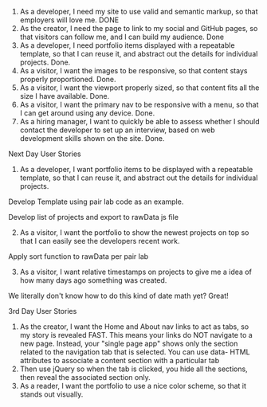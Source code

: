 1. As a developer, I need my site to use valid and semantic markup, so that employers will love me. DONE
2. As the creator, I need the page to link to my social and GitHub pages, so that visitors can follow me, and I can build my audience. Done
3. As a developer, I need portfolio items displayed with a repeatable template, so that I can reuse it, and abstract out the details for individual projects. Done.
4. As a visitor, I want the images to be responsive, so that content stays properly proportioned. Done.
5. As a visitor, I want the viewport properly sized, so that content fits all the size I have available. Done.
6. As a visitor, I want the primary nav to be responsive with a menu, so that I can get around using any device. Done.
7. As a hiring manager, I want to quickly be able to assess whether I should contact the developer to set up an interview, based on web development skills shown on the site. Done.

Next Day User Stories
1. As a developer, I want portfolio items to be displayed with a repeatable template, so that I can reuse it, and abstract out the details for individual projects.

Develop Template using pair lab code as an example.

Develop list of projects and export to rawData js file


2. As a visitor, I want the portfolio to show the newest projects on top so that I can easily see the developers recent work.

Apply sort function to rawData per pair lab

3. As a visitor, I want relative timestamps on projects to give me a idea of how many days ago something was created.

We literally don't know how to do this kind of date math yet? Great!

3rd Day User Stories

1. As the creator, I want the Home and About nav links to act as tabs, so my story is revealed FAST.
This means your links do NOT navigate to a new page.
Instead, your "single page app" shows only the section related to the navigation tab that is selected.
You can use data- HTML attributes to associate a content section with a particular tab
2. Then use jQuery so when the tab is clicked, you hide all the sections, then reveal the associated section only.
3. As a reader, I want the portfolio to use a nice color scheme, so that it stands out visually.
